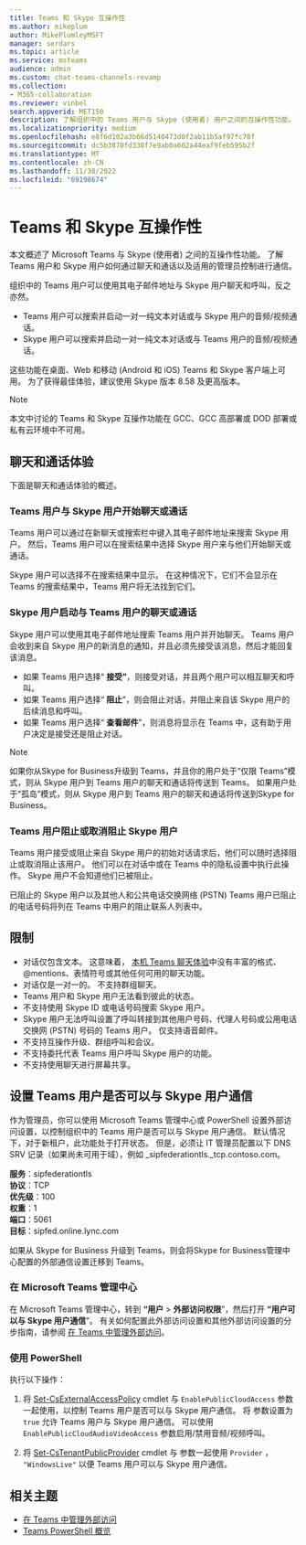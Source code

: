 ```yaml
---
title: Teams 和 Skype 互操作性
ms.author: mikeplum
author: MikePlumleyMSFT
manager: serdars
ms.topic: article
ms.service: msteams
audience: admin
ms.custom: chat-teams-channels-revamp
ms.collection:
- M365-collaboration
ms.reviewer: vinbel
search.appverid: MET150
description: 了解组织中的 Teams 用户与 Skype (使用者) 用户之间的互操作性功能。
ms.localizationpriority: medium
ms.openlocfilehash: e8f6d102a3b66d5140473d0f2ab11b5af97fc78f
ms.sourcegitcommit: dc5b3870fd338f7e9ab0a602a44eaf9feb595b2f
ms.translationtype: MT
ms.contentlocale: zh-CN
ms.lasthandoff: 11/30/2022
ms.locfileid: "69198674"
---
```

# <a name="teams-and-skype-interoperability"></a>Teams 和 Skype 互操作性

本文概述了 Microsoft Teams 与 Skype (使用者) 之间的互操作性功能。 了解 Teams 用户和 Skype 用户如何通过聊天和通话以及适用的管理员控制进行通信。

组织中的 Teams 用户可以使用其电子邮件地址与 Skype 用户聊天和呼叫，反之亦然。

- Teams 用户可以搜索并启动一对一纯文本对话或与 Skype 用户的音频/视频通话。
- Skype 用户可以搜索并启动一对一纯文本对话或与 Teams 用户的音频/视频通话。

这些功能在桌面、Web 和移动 (Android 和 iOS) Teams 和 Skype 客户端上可用。 为了获得最佳体验，建议使用 Skype 版本 8.58 及更高版本。

> [!NOTE]
> 本文中讨论的 Teams 和 Skype 互操作功能在 GCC、GCC 高部署或 DOD 部署或私有云环境中不可用。

## <a name="chat-and-calling-experience"></a>聊天和通话体验

下面是聊天和通话体验的概述。

### <a name="teams-user-starts-a-chat-or-call-with-a-skype-user"></a>Teams 用户与 Skype 用户开始聊天或通话

Teams 用户可以通过在新聊天或搜索栏中键入其电子邮件地址来搜索 Skype 用户。  然后，Teams 用户可以在搜索结果中选择 Skype 用户来与他们开始聊天或通话。

Skype 用户可以选择不在搜索结果中显示。 在这种情况下，它们不会显示在 Teams 的搜索结果中，Teams 用户将无法找到它们。

### <a name="skype-user-starts-a-chat-or-call-with-a-teams-user"></a>Skype 用户启动与 Teams 用户的聊天或通话

Skype 用户可以使用其电子邮件地址搜索 Teams 用户并开始聊天。 Teams 用户会收到来自 Skype 用户的新消息的通知，并且必须先接受该消息，然后才能回复该消息。

- 如果 Teams 用户选择“ **接受”**，则接受对话，并且两个用户可以相互聊天和呼叫。
- 如果 Teams 用户选择“ **阻止**”，则会阻止对话，并阻止来自该 Skype 用户的后续消息和呼叫。
- 如果 Teams 用户选择“ **查看邮件**”，则消息将显示在 Teams 中，这有助于用户决定是接受还是阻止对话。

> [!NOTE]
> 如果你从Skype for Business升级到 Teams，并且你的用户处于“仅限 Teams”模式，则从 Skype 用户到 Teams 用户的聊天和通话将传送到 Teams。 如果用户处于“孤岛”模式，则从 Skype 用户到 Teams 用户的聊天和通话将传送到Skype for Business。

### <a name="teams-user-blocks-or-unblocks-a-skype-user"></a>Teams 用户阻止或取消阻止 Skype 用户

Teams 用户接受或阻止来自 Skype 用户的初始对话请求后，他们可以随时选择阻止或取消阻止该用户。 他们可以在对话中或在 Teams 中的隐私设置中执行此操作。 Skype 用户不会知道他们已被阻止。

已阻止的 Skype 用户以及其他人和公共电话交换网络 (PSTN) Teams 用户已阻止的电话号码将列在 Teams 中用户的阻止联系人列表中。

## <a name="limitations"></a>限制

- 对话仅包含文本。 这意味着， [本机 Teams 聊天体验](native-chat-for-external-users.md)中没有丰富的格式、@mentions、表情符号或其他任何可用的聊天功能。
- 对话仅是一对一的。 不支持群组聊天。
- Teams 用户和 Skype 用户无法看到彼此的状态。
- 不支持使用 Skype ID 或电话号码搜索 Skype 用户。
- Skype 用户无法呼叫设置了呼叫转接到其他用户号码、代理人号码或公用电话交换网 (PSTN) 号码的 Teams 用户。  仅支持语音邮件。
- 不支持互操作升级、群组呼叫和会议。
- 不支持委托代表 Teams 用户呼叫 Skype 用户的功能。
- 不支持使用聊天进行屏幕共享。

## <a name="set-whether-teams-users-can-communicate-with-skype-users"></a>设置 Teams 用户是否可以与 Skype 用户通信

作为管理员，你可以使用 Microsoft Teams 管理中心或 PowerShell 设置外部访问设置，以控制组织中的 Teams 用户是否可以与 Skype 用户通信。 默认情况下，对于新租户，此功能处于打开状态。 但是，必须让 IT 管理员配置以下 DNS SRV 记录（如果尚未可用于域），例如 _sipfederationtls._tcp.contoso.com。  

**服务**：sipfederationtls<br/>
**协议**：TCP<br/>
**优先级**：100<br/>
**权重**：1<br/>
**端口**：5061<br/>
**目标**：sipfed.online.lync.com

如果从 Skype for Business 升级到 Teams，则会将Skype for Business管理中心配置的外部通信设置迁移到 Teams。

### <a name="in-the-microsoft-teams-admin-center"></a>在 Microsoft Teams 管理中心

在 Microsoft Teams 管理中心，转到 **“用户** > **外部访问权限**”，然后打开 **“用户可以与 Skype 用户通信**”。 有关如何配置此外部访问设置和其他外部访问设置的分步指南，请参阅 [在 Teams 中管理外部访问](./manage-external-access.md#allow-or-block-domains)。

### <a name="using-powershell"></a>使用 PowerShell

执行以下操作： 
1. 将 [Set-CsExternalAccessPolicy](/powershell/module/skype/set-csexternalaccesspolicy) cmdlet 与 ```EnablePublicCloudAccess``` 参数一起使用，以控制 Teams 用户是否可以与 Skype 用户通信。 将 参数设置为 ```true``` 允许 Teams 用户与 Skype 用户通信。 可以使用 ```EnablePublicCloudAudioVideoAccess``` 参数启用/禁用音频/视频呼叫。

2. 将 [Set-CsTenantPublicProvider](/powershell/module/skype/Set-CsTenantPublicProvider) cmdlet 与 参数一起使用 ```Provider``` ， ```"WindowsLive"``` 以便 Teams 用户可以与 Skype 用户通信。

## <a name="related-topics"></a>相关主题

- [在 Teams 中管理外部访问](manage-external-access.md)
- [Teams PowerShell 概览](teams-powershell-overview.md)

